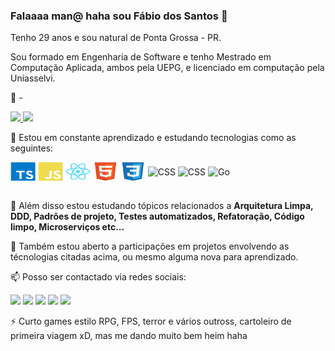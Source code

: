 ### Falaaaa man@ haha sou Fábio dos Santos 👋

Tenho 29 anos e sou natural de Ponta Grossa - PR.

Sou formado em Engenharia de Software e tenho Mestrado em Computação Aplicada, ambos pela UEPG, e licenciado em computação pela Uniasselvi.

🔭 -

<div>
  <a href="https://github.com/fabioods">
  <img height="180em" src="https://github-readme-stats.vercel.app/api?username=fabioods&show_icons=true&theme=dracula&include_all_commits=true&count_private=true"/>
  <img height="180em" src="https://github-readme-stats.vercel.app/api/top-langs/?username=fabioods&layout=compact&langs_count=7&theme=dracula"/>
  </a>
</div>
  
 🌱 Estou em constante aprendizado e estudando tecnologias como as seguintes:
 <div style="display: inline_block">
  <img align="center" alt="Typescript" height="30" width="40" src="https://raw.githubusercontent.com/devicons/devicon/master/icons/typescript/typescript-plain.svg">
  <img align="center" alt="Javascript" height="30" width="40" src="https://raw.githubusercontent.com/devicons/devicon/master/icons/javascript/javascript-plain.svg">
  <img align="center" alt="React" height="30" width="40" src="https://raw.githubusercontent.com/devicons/devicon/master/icons/react/react-original.svg">
  <img align="center" alt="HTML" height="30" width="40" src="https://raw.githubusercontent.com/devicons/devicon/master/icons/html5/html5-original.svg">
  <img align="center" alt="CSS" height="30" width="40" src="https://raw.githubusercontent.com/devicons/devicon/master/icons/css3/css3-original.svg">
  <img align="center" alt="CSS" height="50" width="50" src='https://cdn.jsdelivr.net/gh/devicons/devicon/icons/graphql/graphql-plain-wordmark.svg'>
  <img align="center" alt="CSS" height="50" width="50" src='https://cdn.jsdelivr.net/gh/devicons/devicon/icons/docker/docker-original-wordmark.svg'>
  <img align="center" alt="Go" height="50" width="50" src="https://cdn.jsdelivr.net/gh/devicons/devicon/icons/go/go-original.svg" />
</div>
<br/>
  
🌱 Além disso estou estudando tópicos relacionados a **Arquitetura Limpa, DDD, Padrões de projeto, Testes automatizados, Refatoração, Código limpo, Microserviços etc...**
 <br/>

👯 Também estou aberto a participações em projetos envolvendo as técnologias citadas acima, ou mesmo alguma nova para aprendizado.

📫 Posso ser contactado via redes sociais:

<div> 
  <a href="https://instagram.com/fabio.ds" target="_blank"><img src="https://img.shields.io/badge/-Instagram-%23E4405F?style=for-the-badge&logo=instagram&logoColor=white" target="_blank"></a>
 <a href="https://discordapp.com/users/696795405073121290" target="_blank"><img src="https://img.shields.io/badge/Discord-7289DA?style=for-the-badge&logo=discord&logoColor=white" target="_blank"></a> 
  <a href = "mailto:fah_ds@live.com"><img src="https://img.shields.io/badge/-Gmail-%23333?style=for-the-badge&logo=gmail&logoColor=white" target="_blank"></a>
  <a href="https://www.linkedin.com/in/fabioods/" target="_blank"><img src="https://img.shields.io/badge/-LinkedIn-%230077B5?style=for-the-badge&logo=linkedin&logoColor=white" target="_blank"></a> 
   <a href="https://www.facebook.com/fabioods25/" target="_blank"><img src="https://img.shields.io/badge/Facebook-1877F2?style=for-the-badge&logo=facebook&logoColor=white"></a>
</div>


⚡ Curto games estilo RPG, FPS, terror e vários outross, cartoleiro de primeira viagem xD, mas me dando muito bem heim haha


